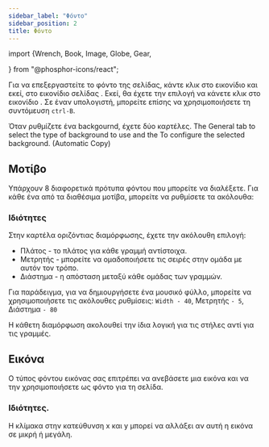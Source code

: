 ```yaml
---
sidebar_label: "Φόντο"
sidebar_position: 2
title: Φόντο
---
```


import {Wrench, Book, Image, Globe, Gear,

} from "@phosphor-icons/react";

Για να επεξεργαστείτε το φόντο της σελίδας, κάντε κλικ στο εικονίδιο <Wrench/> και εκεί, στο εικονίδιο σελίδας <Book/>. Εκεί, θα έχετε την επιλογή να κάνετε κλικ στο εικονίδιο <Image/>. Σε έναν υπολογιστή, μπορείτε επίσης να χρησιμοποιήσετε τη συντόμευση `ctrl-B`.

Όταν ρυθμίζετε ένα backgournd, έχετε δύο καρτέλες. The <Globe/> General tab to select the type of background to use and the <Gear/> To configure the selected background. (Automatic Copy)

## <Globe/> Μοτίβο

Υπάρχουν 8 διαφορετικά πρότυπα φόντου που μπορείτε να διαλέξετε. Για κάθε ένα από τα διαθέσιμα μοτίβα, μπορείτε να ρυθμίσετε τα ακόλουθα:


### <Gear/> Ιδιότητες

Στην καρτέλα οριζόντιας διαμόρφωσης, έχετε την ακόλουθη επιλογή:

- Πλάτος - το πλάτος για κάθε γραμμή αντίστοιχα.
- Μετρητής - μπορείτε να ομαδοποιήσετε τις σειρές στην ομάδα με αυτόν τον τρόπο.
- Διάστημα - η απόσταση μεταξύ κάθε ομάδας των γραμμών.

Για παράδειγμα, για να δημιουργήσετε ένα μουσικό φύλλο, μπορείτε να χρησιμοποιήσετε τις ακόλουθες ρυθμίσεις: `Width - 40`, Μετρητής `- 5`, Διάστημα `- 80`

Η κάθετη διαμόρφωση ακολουθεί την ίδια λογική για τις στήλες αντί για τις γραμμές.

## <Globe/> Εικόνα

Ο τύπος φόντου εικόνας σας επιτρέπει να ανεβάσετε μια εικόνα και να την χρησιμοποιήσετε ως φόντο για τη σελίδα.

### <Gear/> Ιδιότητες.

Η κλίμακα στην κατεύθυνση x και y μπορεί να αλλάξει αν αυτή η εικόνα σε μικρή ή μεγάλη.
